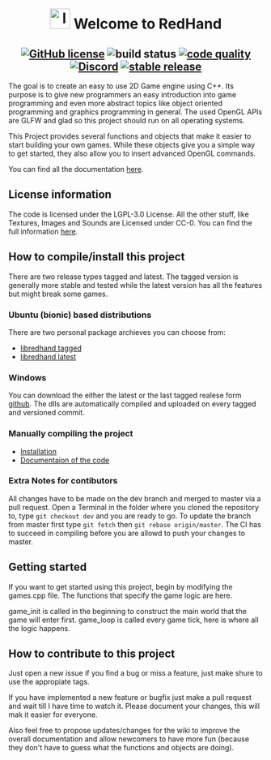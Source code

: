 
<h1 align="center"> <img src="https://github.com/noah1510/redhand/blob/dev-noa/logo/redhand.svg" alt="logo" height="40pt" /> Welcome to RedHand  </h1>

<h2 align="center">
<a href="https://github.com/noah1510/redhand/blob/master/License"><img src="https://img.shields.io/github/license/noah1510/redhand.svg" alt="GitHub license" /></a>
<img src="https://github.com/noah1510/redhand/workflows/CI/badge.svg" alt="build status" />
<a href="https://frontend.code-inspector.com/project/5322/dashboard"><img src="https://www.code-inspector.com/project/5322/score/svg" alt="code quality" /></a>
<a href="https://discord.gg/awjW3aG"><img src="https://discordapp.com/api/guilds/691968013234339881/widget.png" alt="Discord" /></a>
<a href="https://GitHub.com/noah1510/redhand/releases/"><img src="https://img.shields.io/github/v/release/noah1510/redhand.svg" alt="stable release" /></a>
</h2>

The goal is to create an easy to use 2D Game engine using C++.
Its purpose is to give new programmers an easy introduction into game programming and even more abstract topics like object oriented programming and graphics programming in general.
The used OpenGL APIs are GLFW and glad so this project should run on all operating systems.

This Project provides several functions and objects that make it easier to start building your own games.
While these objects give you a simple way to get started, they also allow you to insert advanced OpenGL commands.

You can find all the documentation [here](https://noah1510.github.io/redhand/).

## License information

The code is licensed under the LGPL-3.0 License.
All the other stuff, like Textures, Images and Sounds are Licensed under CC-0.
You can find the full information [here](https://github.com/noah1510/redhand/blob/master/debian/copyright).

## How to compile/install this project

There are two release types tagged and latest.
The tagged version is generally more stable and tested while the latest version has all the features but might break some games.

### Ubuntu (bionic) based distributions

There are two personal package archieves you can choose from:

* [libredhand tagged](https://launchpad.net/~noasakurajin/+archive/ubuntu/libredhand)
* [libredhand latest](https://launchpad.net/~noasakurajin/+archive/ubuntu/libredhand-latest)

### Windows

You can download the either the latest or the last tagged realese form [github](https://github.com/noah1510/redhand/releases).
The dlls are automatically compiled and uploaded on every tagged and versioned commit.

### Manually compiling the project

* [Installation](md_doc_markdown_install.html)
* [Documentaion of the code](namespaceredhand.html)

### Extra Notes for contibutors

All changes have to be made on the dev branch and merged to master via a pull request.
Open a Terminal in the folder where you cloned the repository to, type `git checkout dev` and you are ready to go.
To update the branch from master first type `git fetch` then `git rebase origin/master`.
The CI has to succeed in compiling before you are allowd to push your changes to master.

## Getting started

If you want to get started using this project, begin by modifying the games.cpp file.
The functions that specify the game logic are here.

game_init is called in the beginning to construct the main world that the game will enter first.
game_loop is called every game tick, here is where all the logic happens.

## How to contribute to this project

Just open a new issue if you find a bug or miss a feature, just make shure to use the appropiate tags.

If you have implemented a new feature or bugfix just make a pull request and wait till I have time to watch it.
Please document your changes, this will mak it easier for everyone.

Also feel free to propose updates/changes for the wiki to improve the overall documentation and allow newcomers to have more fun (because they don't have to guess what the functions and objects are doing).
